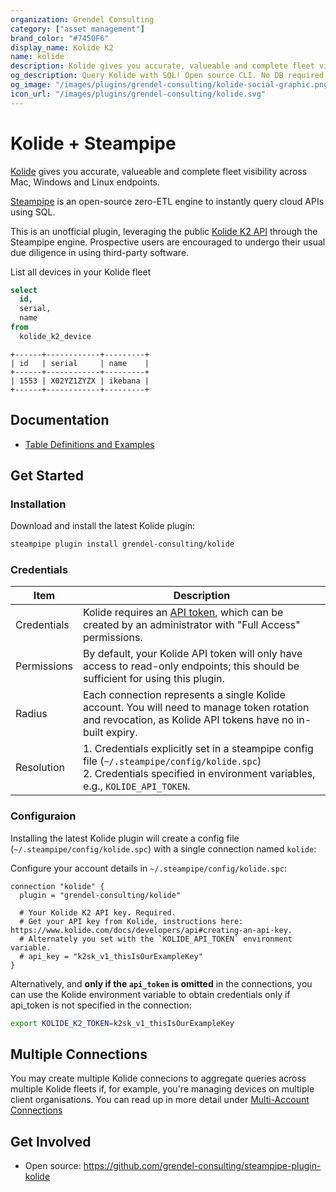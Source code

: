 ```yaml
---
organization: Grendel Consulting
category: ["asset management"]
brand_color: "#7450F6"
display_name: Kolide K2
name: kolide
description: Kolide gives you accurate, valueable and complete fleet visibility across Mac, Windows and Linux endpoints
og_description: Query Kolide with SQL! Open source CLI. No DB required.
og_image: "/images/plugins/grendel-consulting/kolide-social-graphic.png"
icon_url: "/images/plugins/grendel-consulting/kolide.svg"
---
```


# Kolide + Steampipe

[Kolide]() gives you accurate, valueable and complete fleet visibility across Mac, Windows and Linux endpoints.

[Steampipe](https://steampipe.io) is an open-source zero-ETL engine to instantly query cloud APIs using SQL.

This is an unofficial plugin, leveraging the public [Kolide K2 API](https://www.kolide.com/docs/developers/api) through the Steampipe engine. Prospective users are encouraged to undergo their usual due diligence in using third-party software.

List all devices in your Kolide fleet

```sql
select
  id,
  serial, 
  name
from
  kolide_k2_device
```
```
+------+------------+---------+
| id   | serial     | name    |
+------+------------+---------+
| 1553 | X02YZ1ZYZX | ikebana |
+------+------------+---------+
```

## Documentation

- [Table Definitions and Examples]()

## Get Started

### Installation

Download and install the latest Kolide plugin:

```zsh
steampipe plugin install grendel-consulting/kolide
```

### Credentials

| Item        | Description                                                                                                                                                                   |
|-------------|-------------------------------------------------------------------------------------------------------------------------------------------------------------------------------|
| Credentials | Kolide requires an [API token](https://www.kolide.com/docs/developers/api#authentication), which can be created by an administrator with "Full Access" permissions.           |
| Permissions | By default, your Kolide API token will only have access to read-only endpoints; this should be sufficient for using this plugin.                                              |
| Radius      | Each connection represents a single Kolide account. You will need to manage token rotation and revocation, as Kolide API tokens have no in-built expiry.                      |
| Resolution  | 1. Credentials explicitly set in a steampipe config file (`~/.steampipe/config/kolide.spc`)<br />2. Credentials specified in environment variables, e.g., `KOLIDE_API_TOKEN`. |

### Configuraion

Installing the latest Kolide plugin will create a config file (`~/.steampipe/config/kolide.spc`) with a single connection named `kolide`:

Configure your account details in `~/.steampipe/config/kolide.spc`:

```hcl
connection "kolide" {
  plugin = "grendel-consulting/kolide"

  # Your Kolide K2 API key. Required.
  # Get your API key from Kolide, instructions here: https://www.kolide.com/docs/developers/api#creating-an-api-key.
  # Alternately you set with the `KOLIDE_API_TOKEN` environment variable.
  # api_key = "k2sk_v1_thisIsOurExampleKey"
}
```

Alternatively, and **only if the `api_token` is omitted** in the connections, you can use the  Kolide environment variable to obtain credentials only if api_token is not specified in the connection:

```zsh
export KOLIDE_K2_TOKEN=k2sk_v1_thisIsOurExampleKey
```

## Multiple Connections

You may create multiple Kolide connecions to aggregate queries across multiple Kolide fleets if, for example, you're managing devices on multiple client organisations. You can read up in more detail under [Multi-Account Connections](https://steampipe.io/docs/managing/connections#using-aggregators)

## Get Involved

* Open source: https://github.com/grendel-consulting/steampipe-plugin-kolide